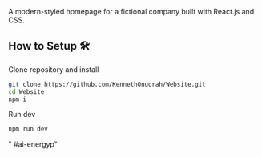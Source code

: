 A modern-styled homepage for a fictional company built with React.js and CSS.

## **How to Setup** 🛠️

Clone repository and install

```bash
git clone https://github.com/KennethOnuorah/Website.git
cd Website
npm i
```
Run dev

```bash
npm run dev
```
" #ai-energyp" 

